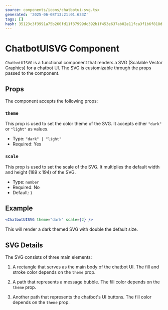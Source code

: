 ```yaml
---
source: components/icons/chatbotui-svg.tsx
generated: '2025-06-08T13:21:01.633Z'
tags: []
hash: 35123c3f3991a75b260fd11f37999dc392b1f453e637ab02e11fca3f1b6f818d
---
```

# ChatbotUISVG Component

`ChatbotUISVG` is a functional component that renders a SVG (Scalable Vector Graphics) for a chatbot UI. The SVG is customizable through the props passed to the component.

## Props

The component accepts the following props:

### `theme`

This prop is used to set the color theme of the SVG. It accepts either `"dark"` or `"light"` as values.

- Type: `"dark" | "light"`
- Required: Yes

### `scale`

This prop is used to set the scale of the SVG. It multiplies the default width and height (189 x 194) of the SVG.

- Type: `number`
- Required: No
- Default: `1`

## Example

```jsx
<ChatbotUISVG theme="dark" scale={2} />
```

This will render a dark themed SVG with double the default size.

## SVG Details

The SVG consists of three main elements:

1. A rectangle that serves as the main body of the chatbot UI. The fill and stroke color depends on the `theme` prop.

2. A path that represents a message bubble. The fill color depends on the `theme` prop.

3. Another path that represents the chatbot's UI buttons. The fill color depends on the `theme` prop.
